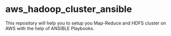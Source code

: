 # aws_hadoop_cluster_ansible
This repository will help you to setup you Map-Reduce and HDFS cluster on AWS with the help of ANSIBLE Playbooks.
